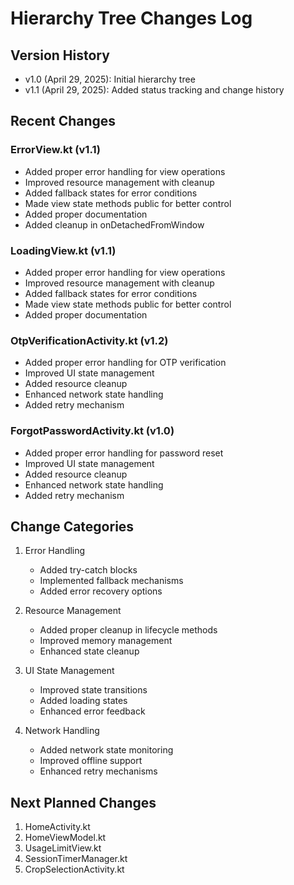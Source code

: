 # Hierarchy Tree Changes Log

## Version History
- v1.0 (April 29, 2025): Initial hierarchy tree
- v1.1 (April 29, 2025): Added status tracking and change history

## Recent Changes

### ErrorView.kt (v1.1)
- Added proper error handling for view operations
- Improved resource management with cleanup
- Added fallback states for error conditions
- Made view state methods public for better control
- Added proper documentation
- Added cleanup in onDetachedFromWindow

### LoadingView.kt (v1.1)
- Added proper error handling for view operations
- Improved resource management with cleanup
- Added fallback states for error conditions
- Made view state methods public for better control
- Added proper documentation

### OtpVerificationActivity.kt (v1.2)
- Added proper error handling for OTP verification
- Improved UI state management
- Added resource cleanup
- Enhanced network state handling
- Added retry mechanism

### ForgotPasswordActivity.kt (v1.0)
- Added proper error handling for password reset
- Improved UI state management
- Added resource cleanup
- Enhanced network state handling
- Added retry mechanism

## Change Categories
1. Error Handling
   - Added try-catch blocks
   - Implemented fallback mechanisms
   - Added error recovery options

2. Resource Management
   - Added proper cleanup in lifecycle methods
   - Improved memory management
   - Enhanced state cleanup

3. UI State Management
   - Improved state transitions
   - Added loading states
   - Enhanced error feedback

4. Network Handling
   - Added network state monitoring
   - Improved offline support
   - Enhanced retry mechanisms

## Next Planned Changes
1. HomeActivity.kt
2. HomeViewModel.kt
3. UsageLimitView.kt
4. SessionTimerManager.kt
5. CropSelectionActivity.kt 
